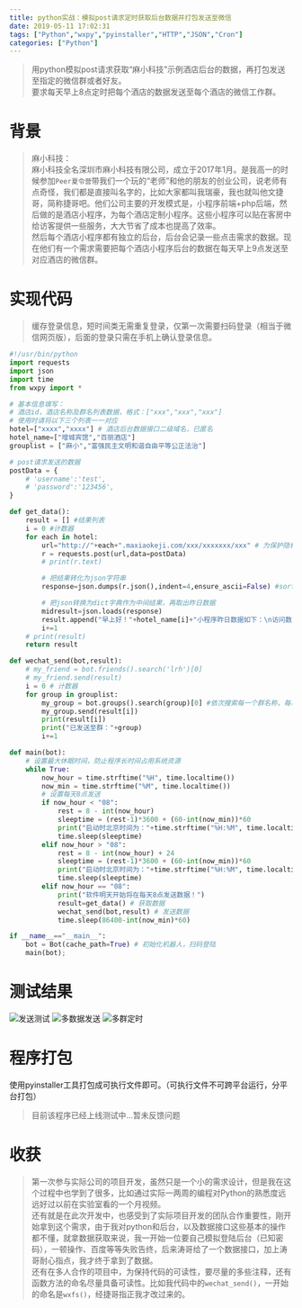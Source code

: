 ```yaml
---
title: python实战：模拟post请求定时获取后台数据并打包发送至微信
date: 2019-05-11 17:02:31
tags: ["Python","wxpy","pyinstaller","HTTP","JSON","Cron"]
categories: ["Python"]
---
```


> 用python模拟post请求获取“麻小科技”示例酒店后台的数据，再打包发送至指定的微信群或者好友。  
要求每天早上8点定时把每个酒店的数据发送至每个酒店的微信工作群。

<!--more-->
# 背景
> 麻小科技：  
麻小科技全名深圳市麻小科技有限公司，成立于2017年1月。是我高一的时候参加`Peer夏令营`带我们一个玩的“老师”和他的朋友的创业公司，说老师有点奇怪，我们都是直接叫名字的，比如大家都叫我瑞豪，我也就叫他文捷哥，简称捷哥吧。他们公司主要的开发模式是，小程序前端+php后端，然后做的是酒店小程序，为每个酒店定制小程序。这些小程序可以贴在客房中给访客提供一些服务，大大节省了成本也提高了效率。  
然后每个酒店小程序都有独立的后台，后台会记录一些点击需求的数据。现在他们有一个需求需要把每个酒店小程序后台的数据在每天早上9点发送至对应酒店的微信群。  

# 实现代码
> 缓存登录信息，短时间类无需重复登录，仅第一次需要扫码登录（相当于微信网页版），后面的登录只需在手机上确认登录信息。

```python
#!/usr/bin/python
import requests
import json
import time
from wxpy import *

# 基本信息填写：
# 酒店id，酒店名称及群名列表数据，格式：["xxx","xxx","xxx"]
# 使用时请将以下三个列表一一对应
hotel=["xxxx","xxxx"] # 酒店后台数据接口二级域名，已匿名
hotel_name=["增城宾馆","百丽酒店"]
grouplist = ["麻小","富强民主文明和谐自由平等公正法治"]

# post请求发送的数据
postData = {
    # 'username':'test',
    # 'password':'123456',
}

def get_data():
	result = [] #结果列表
	i = 0 #计数器
	for each in hotel:
		url="http://"+each+".maxiaokeji.com/xxx/xxxxxxx/xxx" # 为保护隐私及权益，这里不提供接口
		r = requests.post(url,data=postData)
		# print(r.text)

		# 把结果转化为json字符串
		response=json.dumps(r.json(),indent=4,ensure_ascii=False) #sort_keys=True 

		# 把json转换为dict字典作为中间结果，再取出昨日数据
		midresult=json.loads(response)
		result.append("早上好！"+hotel_name[i]+"小程序昨日数据如下：\n访问数："+str(midresult["data"]["yesterday_data"]["type1"])+"\n房间数："+str(midresult["data"]["yesterday_data"]["type2"])+"\n需求量："+str(midresult["data"]["yesterday_data"]["type3"])+"\n商品点击量："+str(midresult["data"]["yesterday_data"]["type4"]))
		i+=1
	# print(result)
	return result

def wechat_send(bot,result):
	# my_friend = bot.friends().search('lrh')[0]
	# my_friend.send(result)
	i = 0 # 计数器
	for group in grouplist:
		my_group = bot.groups().search(group)[0] #依次搜索每一个群名称，每次一个
		my_group.send(result[i])	
		print(result[i])
		print("已发送至群："+group)
		i+=1

def main(bot):
	# 设置最大休眠时间，防止程序长时间占用系统资源
	while True:
		now_hour = time.strftime("%H", time.localtime())
		now_min = time.strftime("%M", time.localtime())
		# 设置每天8点发送
		if now_hour < "08":
			rest = 8 - int(now_hour)
			sleeptime = (rest-1)*3600 + (60-int(now_min))*60
			print("启动时北京时间为："+time.strftime("%H:%M", time.localtime()),"\t软件将在",rest-1,"小时",int((sleeptime-(rest-1)*3600)/60),"分钟后发送数据")
			time.sleep(sleeptime)
		elif now_hour > "08":
			rest = 8 - int(now_hour) + 24
			sleeptime = (rest-1)*3600 + (60-int(now_min))*60
			print("启动时北京时间为："+time.strftime("%H:%M", time.localtime()),"\t软件将在",rest-1,"小时",int((sleeptime-(rest-1)*3600)/60),"分钟后发送数据")
			time.sleep(sleeptime)
		elif now_hour == "08":
			print("软件明天开始将在每天8点发送数据！")
			result=get_data() # 获取数据
			wechat_send(bot,result) # 发送数据
			time.sleep(86400-int(now_min)*60)

if __name__=="__main__":
	bot = Bot(cache_path=True) # 初始化机器人，扫码登陆 
	main(bot); 
```

# 测试结果

![发送测试](images/1.jpg) ![多数据发送](images/2.png) ![多群定时](images/3.png)


# 程序打包

使用pyinstaller工具打包成可执行文件即可。（可执行文件不可跨平台运行，分平台打包）
> 目前该程序已经上线测试中...暂未反馈问题

# 收获
> 第一次参与实际公司的项目开发，虽然只是一个小的需求设计，但是我在这个过程中也学到了很多，比如通过实际一两周的编程对Python的熟悉度远远好过以前在实验室看的一个月视频。  
还有就是在此次开发中，也感受到了实际项目开发的团队合作重要性，刚开始拿到这个需求，由于我对python和后台，以及数据接口这些基本的操作都不懂，就拿数据获取来说，我一开始一位要自己模拟登陆后台（已知密码），一顿操作、百度等等失败告终，后来涛哥给了一个数据接口，加上涛哥耐心指点，我才终于拿到了数据。  
还有在多人合作的项目中，为保持代码的可读性，要尽量的多些注释，还有函数方法的命名尽量具备可读性。比如我代码中的`wechat_send()`，一开始的命名是`wxfs()`，经捷哥指正我才改过来的。  
